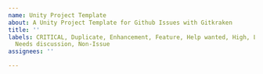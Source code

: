 ```yaml
---
name: Unity Project Template
about: A Unity Project Template for Github Issues with Gitkraken
title: ''
labels: CRITICAL, Duplicate, Enhancement, Feature, Help wanted, High, Low, Medium,
  Needs discussion, Non-Issue
assignees: ''

---
```

